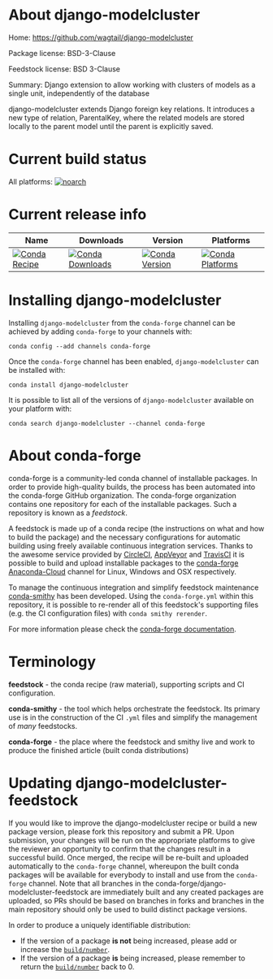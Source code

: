 About django-modelcluster
=========================

Home: https://github.com/wagtail/django-modelcluster

Package license: BSD-3-Clause

Feedstock license: BSD 3-Clause

Summary: Django extension to allow working with clusters of models as a single unit, independently of the database

django-modelcluster extends Django foreign key relations. It
introduces a new type of relation, ParentalKey, where the
related models are stored locally to the parent model until
the parent is explicitly saved.


Current build status
====================

All platforms:
[![noarch](https://img.shields.io/circleci/project/github/conda-forge/django-modelcluster-feedstock/master.svg?label=noarch)](https://circleci.com/gh/conda-forge/django-modelcluster-feedstock)

Current release info
====================

| Name | Downloads | Version | Platforms |
| --- | --- | --- | --- |
| [![Conda Recipe](https://img.shields.io/badge/recipe-django--modelcluster-green.svg)](https://anaconda.org/conda-forge/django-modelcluster) | [![Conda Downloads](https://img.shields.io/conda/dn/conda-forge/django-modelcluster.svg)](https://anaconda.org/conda-forge/django-modelcluster) | [![Conda Version](https://img.shields.io/conda/vn/conda-forge/django-modelcluster.svg)](https://anaconda.org/conda-forge/django-modelcluster) | [![Conda Platforms](https://img.shields.io/conda/pn/conda-forge/django-modelcluster.svg)](https://anaconda.org/conda-forge/django-modelcluster) |

Installing django-modelcluster
==============================

Installing `django-modelcluster` from the `conda-forge` channel can be achieved by adding `conda-forge` to your channels with:

```
conda config --add channels conda-forge
```

Once the `conda-forge` channel has been enabled, `django-modelcluster` can be installed with:

```
conda install django-modelcluster
```

It is possible to list all of the versions of `django-modelcluster` available on your platform with:

```
conda search django-modelcluster --channel conda-forge
```


About conda-forge
=================

conda-forge is a community-led conda channel of installable packages.
In order to provide high-quality builds, the process has been automated into the
conda-forge GitHub organization. The conda-forge organization contains one repository
for each of the installable packages. Such a repository is known as a *feedstock*.

A feedstock is made up of a conda recipe (the instructions on what and how to build
the package) and the necessary configurations for automatic building using freely
available continuous integration services. Thanks to the awesome service provided by
[CircleCI](https://circleci.com/), [AppVeyor](https://www.appveyor.com/)
and [TravisCI](https://travis-ci.org/) it is possible to build and upload installable
packages to the [conda-forge](https://anaconda.org/conda-forge)
[Anaconda-Cloud](https://anaconda.org/) channel for Linux, Windows and OSX respectively.

To manage the continuous integration and simplify feedstock maintenance
[conda-smithy](https://github.com/conda-forge/conda-smithy) has been developed.
Using the ``conda-forge.yml`` within this repository, it is possible to re-render all of
this feedstock's supporting files (e.g. the CI configuration files) with ``conda smithy rerender``.

For more information please check the [conda-forge documentation](https://conda-forge.org/docs/).

Terminology
===========

**feedstock** - the conda recipe (raw material), supporting scripts and CI configuration.

**conda-smithy** - the tool which helps orchestrate the feedstock.
                   Its primary use is in the construction of the CI ``.yml`` files
                   and simplify the management of *many* feedstocks.

**conda-forge** - the place where the feedstock and smithy live and work to
                  produce the finished article (built conda distributions)


Updating django-modelcluster-feedstock
======================================

If you would like to improve the django-modelcluster recipe or build a new
package version, please fork this repository and submit a PR. Upon submission,
your changes will be run on the appropriate platforms to give the reviewer an
opportunity to confirm that the changes result in a successful build. Once
merged, the recipe will be re-built and uploaded automatically to the
`conda-forge` channel, whereupon the built conda packages will be available for
everybody to install and use from the `conda-forge` channel.
Note that all branches in the conda-forge/django-modelcluster-feedstock are
immediately built and any created packages are uploaded, so PRs should be based
on branches in forks and branches in the main repository should only be used to
build distinct package versions.

In order to produce a uniquely identifiable distribution:
 * If the version of a package **is not** being increased, please add or increase
   the [``build/number``](https://conda.io/docs/user-guide/tasks/build-packages/define-metadata.html#build-number-and-string).
 * If the version of a package **is** being increased, please remember to return
   the [``build/number``](https://conda.io/docs/user-guide/tasks/build-packages/define-metadata.html#build-number-and-string)
   back to 0.
